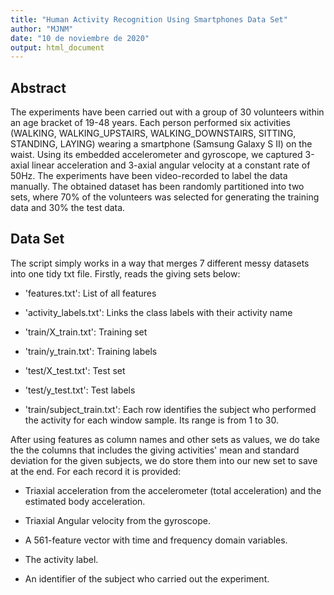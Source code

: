 ```yaml
---
title: "Human Activity Recognition Using Smartphones Data Set"
author: "MJNM"
date: "10 de noviembre de 2020"
output: html_document
---
```


## Abstract

The experiments have been carried out with a group of 30 volunteers within an age bracket of 19-48 years. Each person performed six activities (WALKING, WALKING_UPSTAIRS, WALKING_DOWNSTAIRS, SITTING, STANDING, LAYING) wearing a smartphone (Samsung Galaxy S II) on the waist. Using its embedded accelerometer and gyroscope, we captured 3-axial linear acceleration and 3-axial angular velocity at a constant rate of 50Hz. The experiments have been video-recorded to label the data manually. The obtained dataset has been randomly partitioned into two sets, where 70% of the volunteers was selected for generating the training data and 30% the test data.

## Data Set

The script simply works in a way that merges 7 different messy datasets into one tidy txt file. Firstly, reads the giving sets below:

- 'features.txt': List of all features

- 'activity_labels.txt': Links the class labels with their activity name

- 'train/X_train.txt': Training set

- 'train/y_train.txt': Training labels

- 'test/X_test.txt': Test set

- 'test/y_test.txt': Test labels

- 'train/subject_train.txt': Each row identifies the subject who performed the activity for each window sample. Its range is from 1 to 30.

After using features as column names and other sets as values, we do take the the columns that includes the giving activities' mean and standard deviation for the given subjects, we do store them into our new set to save at the end. For each record it is provided:

- Triaxial acceleration from the accelerometer (total acceleration) and the estimated body acceleration.

- Triaxial Angular velocity from the gyroscope.

- A 561-feature vector with time and frequency domain variables.

- The activity label.

- An identifier of the subject who carried out the experiment.